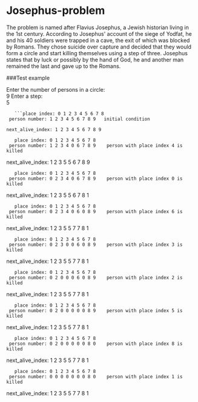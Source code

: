 # Josephus-problem

The problem is named after Flavius Josephus, a Jewish historian living in the 1st century. According to Josephus' account of the siege of Yodfat, he and his 40 soldiers were trapped in a cave, the exit of which was blocked by Romans. They chose suicide over capture and decided that they would form a circle and start killing themselves using a step of three. Josephus states that by luck or possibly by the hand of God, he and another man remained the last and gave up to the Romans.

###Test example

Enter the number of persons in a circle:<br>
9
Enter a step:<br>
5<br>

       ```place index: 0 1 2 3 4 5 6 7 8 
     person number: 1 2 3 4 5 6 7 8 9 	initial condition
 ``` next_alive_index: 1 2 3 4 5 6 7 8 9 ```


       place index: 0 1 2 3 4 5 6 7 8 
     person number: 1 2 3 4 0 6 7 8 9 	 person with place index 4 is killed
  next_alive_index: 1 2 3 5 5 6 7 8 9 


       place index: 0 1 2 3 4 5 6 7 8 
     person number: 0 2 3 4 0 6 7 8 9 	 person with place index 0 is killed
  next_alive_index: 1 2 3 5 5 6 7 8 1 


       place index: 0 1 2 3 4 5 6 7 8 
     person number: 0 2 3 4 0 6 0 8 9 	 person with place index 6 is killed
  next_alive_index: 1 2 3 5 5 7 7 8 1 


       place index: 0 1 2 3 4 5 6 7 8 
     person number: 0 2 3 0 0 6 0 8 9 	 person with place index 3 is killed
  next_alive_index: 1 2 3 5 5 7 7 8 1 


       place index: 0 1 2 3 4 5 6 7 8 
     person number: 0 2 0 0 0 6 0 8 9 	 person with place index 2 is killed
  next_alive_index: 1 2 3 5 5 7 7 8 1 


       place index: 0 1 2 3 4 5 6 7 8 
     person number: 0 2 0 0 0 0 0 8 9 	 person with place index 5 is killed
  next_alive_index: 1 2 3 5 5 7 7 8 1 


       place index: 0 1 2 3 4 5 6 7 8 
     person number: 0 2 0 0 0 0 0 8 0 	 person with place index 8 is killed
  next_alive_index: 1 2 3 5 5 7 7 8 1 


       place index: 0 1 2 3 4 5 6 7 8 
     person number: 0 0 0 0 0 0 0 8 0 	 person with place index 1 is killed
  next_alive_index: 1 2 3 5 5 7 7 8 1 

